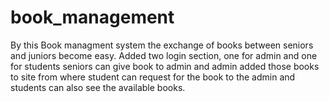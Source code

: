 # book_management

By this Book managment system the exchange of books between seniors and juniors become easy.
Added two login section, one for admin and one for students seniors can give book to admin and admin added those books to site from where student can request for the book to the admin and students can also see the available books.
